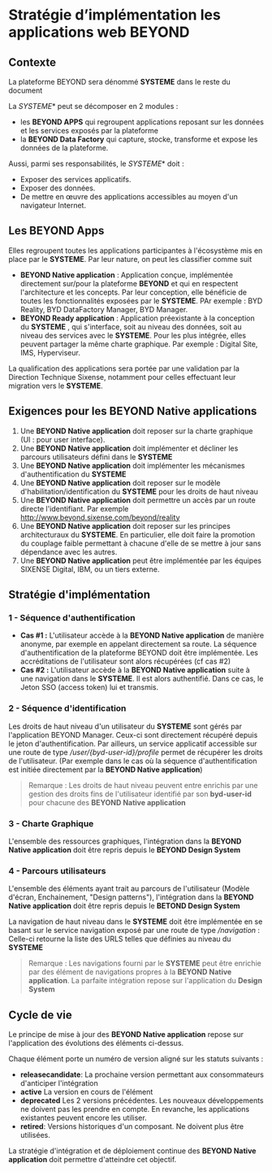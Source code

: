 # Stratégie d’implémentation les applications web BEYOND

## Contexte

La plateforme BEYOND sera dénommé **SYSTEME** dans le reste du document

La *SYSTEME** peut se décomposer en 2 modules :

- les **BEYOND APPS** qui regroupent applications reposant sur les données et les services exposés par la plateforme
- la **BEYOND Data Factory** qui capture, stocke, transforme et expose les données de la plateforme.

Aussi, parmi ses responsabilités, le *SYSTEME** doit :

- Exposer des services applicatifs.
- Exposer des données.
- De mettre en œuvre des applications accessibles au moyen d'un navigateur Internet.

## Les BEYOND Apps

Elles regroupent toutes les applications participantes à l'écosystème mis en place par le **SYSTEME**.
Par leur nature, on peut les classifier comme suit

- **BEYOND Native application** : Application conçue, implémentée directement sur/pour la plateforme **BEYOND** et qui en respectent l'architecture et les concepts. Par leur conception, elle bénéficie de toutes les fonctionnalités exposées par le **SYSTEME**. PAr exemple : BYD Reality, BYD DataFactory Manager, BYD Manager.
- **BEYOND Ready application** : Application préexistante à la conception du **SYSTEME** , qui s'interface, soit au niveau des données, soit au niveau des services avec le **SYSTEME**. Pour les plus intégrée, elles peuvent partager la même charte graphique. Par exemple : Digital Site, IMS, Hyperviseur.

La qualification des applications sera portée par une validation par la Direction Technique Sixense, notamment pour celles effectuant leur migration vers le **SYSTEME**.

## Exigences pour les **BEYOND Native applications**

1. Une **BEYOND Native application** doit reposer sur la charte graphique (UI : pour user interface).
2. Une **BEYOND Native application** doit implémenter et décliner les parcours utilisateurs défini dans le **SYSTEME**
3. Une **BEYOND Native application** doit implémenter les mécanismes d'authentification du **SYSTEME**
4. Une **BEYOND Native application** doit reposer sur le modèle d'habilitation/identification du **SYSTEME** pour les droits de haut niveau
5. Une **BEYOND Native application** doit permettre un accès par un route directe l'identifiant. Par exemple http://www.beyond.sixense.com/beyond/reality
6. Une **BEYOND Native application** doit reposer sur les principes architecturaux du **SYSTEME**. En particulier, elle doit faire la promotion du couplage faible permettant à chacune d'elle de se mettre à jour sans dépendance avec les autres.
7. Une **BEYOND Native application** peut être implémentée par les équipes SIXENSE Digital, IBM, ou un tiers externe.

## Stratégie d'implémentation

### 1 - Séquence d'authentification

- **Cas #1 :** L'utilisateur accède à la **BEYOND Native application** de manière anonyme, par exemple en appelant directement sa route. La séquence d'authentification de la plateforme BEYOND doit être implémentée. Les accréditations de l'utilisateur sont alors récupérées (cf cas #2)
- **Cas #2 :** L'utilisateur accède à la **BEYOND Native application** suite à une navigation dans le **SYSTEME**. Il est alors authentifié. Dans ce cas, le Jeton SSO (access token) lui et transmis.

### 2 - Séquence d'identification

Les droits de haut niveau d'un utilisateur du **SYSTEME** sont gérés par l'application BEYOND Manager. Ceux-ci sont directement récupéré depuis le jeton d'authentification.
Par ailleurs, un service applicatif accessible sur une route de type */user/{byd-user-id}/profile* permet de récupérer les droits de l'utilisateur. (Par exemple dans le cas où la séquence d'authentification est initiée directement par la **BEYOND Native application**)

>Remarque : Les droits de haut niveau peuvent entre enrichis par une gestion des droits fins de l'utilisateur identifié par son  **byd-user-id** pour chacune des **BEYOND Native application**

### 3 - Charte Graphique

L'ensemble des ressources graphiques, l'intégration dans la **BEYOND Native application** doit être repris depuis le **BEYOND Design System**

### 4 - Parcours utilisateurs

L'ensemble des éléments ayant trait au parcours de l'utilisateur (Modèle d'écran, Enchainement, "Design patterns"), l'intégration dans la **BEYOND Native application** doit être repris depuis le **BETOND Design System**

La navigation de haut niveau dans le **SYSTEME** doit être implémentée en se basant sur le service navigation exposé  par une route de  type */navigation* : Celle-ci retourne la liste des URLS telles que définies au niveau du **SYSTEME**

>Remarque : Les navigations fourni par le **SYSTEME** peut être enrichie par des élément de navigations propres à la **BEYOND Native application**. La parfaite intégration repose sur l'application du **Design System**

## Cycle de vie

Le principe de mise à jour des **BEYOND Native application** repose sur l'application des évolutions des éléments ci-dessus.

Chaque élément porte un numéro de version aligné sur les statuts suivants :

- **releasecandidate**: La prochaine version permettant aux consommateurs d'anticiper l'intégration
- **active** La version en cours de l'élément
- **deprecated** Les 2 versions précédentes. Les nouveaux développements ne doivent pas les prendre en compte. En revanche, les applications existantes peuvent encore les utiliser.
- **retired**: Versions historiques d'un composant. Ne doivent plus être utilisées.

La stratégie d'intégration et de déploiement continue des **BEYOND Native application** doit permettre d'atteindre cet objectif.
